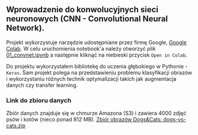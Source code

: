 ## Wprowadzenie do konwolucyjnych sieci neuronowych (CNN - Convolutional Neural Network).

Projekt wykorzystuje narzędzie udostępniane przez firmę Google, [Google Colab](https://colab.research.google.com). W celu uruchomienia notebook'a należy otworzyć plik [01_convnet.ipynb](https://github.com/krakowiakpawel9/convnet/blob/master/01_convnet.ipynb) a następnie kliknąć na niebieski przycisk `Open in Colab`.

Do projektu wykorzystałem bibliotekę do uczenia głębokiego w Pythonie - `Keras`. Sam projekt polega na przedstawieniu problemu klasyfikacji obrazów i wykorzystaniu różnych technik optymalizacji takich jak augmentacja danych czy transfer learning. 

### Link do zbioru danych 
Zbiór danych znajduje się w chmurze Amazona (S3) i zawiera 4000 zdjęć psów i kotów (nieco ponad 812 MB).
[Zbiór obrazów Dogs&Cats: dogs-vs-cats.zip](https://ml-repository-krakers.s3-eu-west-1.amazonaws.com/kaggle+/cats_and_dogs/dogs-vs-cats.zip)

